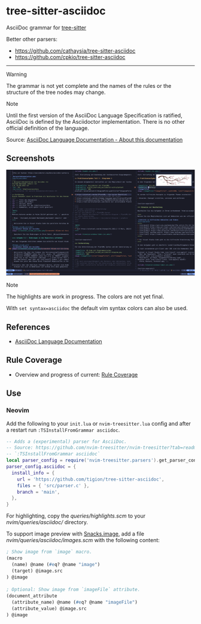# tree-sitter-asciidoc

AsciiDoc grammar for [tree-sitter](https://github.com/tree-sitter/tree-sitter)

Better other parsers:

- <https://github.com/cathaysia/tree-sitter-asciidoc>
- <https://github.com/cpkio/tree-sitter-asciidoc>

---

> [!WARNING]
> The grammar is not yet complete and the names of the rules or the structure of the tree nodes may change.

> [!NOTE]
> Until the first version of the AsciiDoc Language Specification is ratified, AsciiDoc is defined by the Asciidoctor implementation. There is no other official definition of the language.
>
> Source: [AsciiDoc Language Documentation - About this documentation](https://docs.asciidoctor.org/asciidoc/latest/#about-this-documentation)

## Screenshots

![Example](./docs/screenshot_20250304.png)

> [!NOTE]
> The highlights are work in progress. The colors are not yet final.
>
> With `set syntax=asciidoc` the default vim syntax colors can also be used.

## References

- [AsciiDoc Language Documentation](https://docs.asciidoctor.org/asciidoc/latest/)

## Rule Coverage

- Overview and progress of current: [Rule Coverage](./docs/rule_coverage.md)

## Use

### Neovim

Add the following to your `init.lua` or `nvim-treesitter.lua` config and after a restart run `:TSInstallFromGrammar asciidoc`.

```lua
-- Adds a (experimental) parser for AsciiDoc.
-- Source: https://github.com/nvim-treesitter/nvim-treesitter?tab=readme-ov-file#adding-parsers
-- `:TSInstallFromGrammar asciidoc`
local parser_config = require('nvim-treesitter.parsers').get_parser_configs()
parser_config.asciidoc = {
  install_info = {
    url = 'https://github.com/tigion/tree-sitter-asciidoc',
    files = { 'src/parser.c' },
    branch = 'main',
  },
}
```

For highlighting, copy the _queries/highlights.scm_ to your _nvim/queries/asciidoc/_ directory.

To support image preview with [Snacks.image](https://github.com/folke/snacks.nvim/blob/main/docs/image.md), add a file _nvim/queries/asciidoc/images.scm_ with the following content:

```scheme
; Show image from `image` macro.
(macro
  (name) @name (#eq? @name "image")
  (target) @image.src
) @image

; Optional: Show image from `imageFile` attribute.
(document_attribute
  (attribute_name) @name (#eq? @name "imageFile")
  (attribute_value) @image.src
) @image
```
